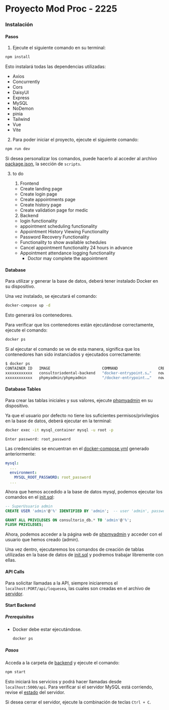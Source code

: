 # Proyecto Mod Proc - 2225
### Instalación

#### Pasos

1. Ejecute el siguiente comando en su terminal:
```bash
npm install
```

Esto instalará todas las dependencias utilizadas:
- Axios
- Concurrently
- Cors
- DaisyUI
- Express
- MySQL
- NoDemon
- pinia
- Tailwind
- Vue
- Vite

2. Para poder iniciar el proyecto, ejecute el siguiente comando:

```bash
npm run dev
```

Si desea personalizar los comandos, puede hacerlo al acceder al archivo [package.json](./package.json), la sección de ```scripts```.

3. to do

    1. Frontend 
    - Create landing page
    - Create login page 
    - Create appointments page 
    - Create history page 
    - Create validation page for medic

    2. Backend 
    - login functionality 
    - appointment scheduling functionality 
    - Appointment History Viewing Functionality 
    - Password Recovery Functionality 
    - Functionality to show available schedules 
    - Cancel appointment functionality 24 hours in advance 
    - Appointment attendance logging functionality 
        - Doctor may complete the appointment

#### Database

Para utilizar y generar la base de datos, deberá tener instalado Docker en su dispositivo.

Una vez instalado, se ejecutará el comando:

```bash
docker-compose up -d
```

Esto generará los contenedores.

Para verificar que los contenedores están ejecutándose correctamente, ejecute el comando:

```bash
docker ps
```

Si al ejecutar el comando se ve de esta manera, significa que los contenedores han sido instanciados y ejecutados correctamente:

```bash
$ docker ps
CONTAINER ID   IMAGE                       COMMAND                  CREATED        STATUS          PORTS                               NAMES
xxxxxxxxxxxx   consultoriodental-backend   "docker-entrypoint.s…"   now            Up 5 seconds    0.0.0.0:5000->5000/tcp              backend_container
xxxxxxxxxxxx   phpmyadmin/phpmyadmin       "/docker-entrypoint.…"   now            Up 12 seconds   0.0.0.0:8081->80/tcp                phpmyadmin_container
```

#### Database Tables

Para crear las tablas iniciales y sus valores, ejecute [phpmyadmin](localhost:8081) en su dispositivo.

Ya que el usuario por defecto no tiene los suficientes permisos/privilegios en la base de datos, deberá ejecutar en la terminal:

```bash
docker exec -it mysql_container mysql -u root -p
```


```bash
Enter password: root_password
```

Las credenciales se encuentran en el [docker-compose.yml](./docker-compose.yml) generado anteriormente:

```yml
mysql:
  ...
  environment:
    MYSQL_ROOT_PASSWORD: root_password
  ...
```

Ahora que hemos accedido a la base de datos mysql, podemos ejecutar los comandos en el [init.sql](./src/backend/db/init.sql):

```sql
-- SuperUsuario admin
CREATE USER 'admin'@'%' IDENTIFIED BY 'admin';  -- user 'admin', password 'admin'

GRANT ALL PRIVILEGES ON consultorio_db.* TO 'admin'@'%';
FLUSH PRIVILEGES;
```

Ahora, podemos acceder a la página web de [phpmyadmin](localhost:8081) y acceder con el usuario que hemos creado (admin).

Una vez dentro, ejecutaremos los comandos de creación de tablas utilizadas en la base de datos de [init.sql](./src/backend/db/init.sql) y podremos trabajar libremente con ellas.

#### API Calls

Para solicitar llamadas a la API, siempre iniciaremos el `localhost:PORT/api/loquesea`, las cuales son creadas en el archivo de [servidor](./src/backend/server.js).

#### Start Backend

##### Prerequisitos
- Docker debe estar ejecutándose.

  ```bash
  docker ps
  ```

##### Pasos
Acceda a la carpeta de [backend](./src/backend/server.js) y ejecute el comando: 

```bash
npm start
```

Esto iniciará los servicios y podrá hacer llamadas desde `localhost:5000/api`. Para verificar si el servidor MySQL está corriendo, revise el [estado](localhost:5000/api/status) del servidor.

Si desea cerrar el servidor, ejecute la combinación de teclas `Ctrl + C`.